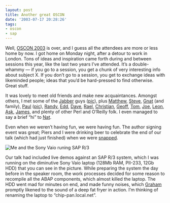 ```yaml
---
layout: post
title: Another great OSCON
date: '2003-07-17 20:28:26'
tags:
- oscon
- sap
---
```



Well, [OSCON 2003](http://conferences.oreilly.com/oscon2003) is over, and I guess all the attendees are more or less home by now. I got home on Monday night, after a detour to work in London. Tons of ideas and inspiration came forth during and between sessions this year, like the last two years I’ve attended. It’s a double-whammy — if you go to a session, you get a chunk of very interesting info about subject X. If you don’t go to a session, you get to exchange ideas with likeminded people; ideas that you’d be hard-pressed to find otherwise. Great stuff.

It was lovely to meet old friends and make new acquaintances. Amongst others, I met some of the [Jabber](http://www.jabber.org/) guys ([pic](http://www.flickr.com/photos/qmacro/3473111485/in/set-72157617306067120/ "pic of some of the Jabber guys")), plus [Matthew](http://www.silent-penguin.com/ "Matthew Langham"), [Steve](http://fooworks.com/ "Steve Mallett"), [Gnat](http://use.perl.org/%7Egnat/journal/ "Nat Torkington") (and family), [Paul](http://www.prescod.net/ "Paul Prescod") ([pic](http://www.flickr.com/photos/qmacro/3473113509/in/set-72157617306067120/ "pic of Paul Prescod and DJ Adams")), [Randy](http://www.rjray.org/ "Randy J Ray"), [Edd](http://usefulinc.com/edd/blog "Edd Dumbill"), [Dave](http://www.ilrt.bristol.ac.uk/people/cmdjb/ "Dave Beckett"), [Rael](http://www.raelity.org/ "Rael Dornfest"), [Christian](http://www.devspace.com/index.idx "Christian Gross"), [Geoff](http://conferences.oreillynet.com/cs/os2003/view/e_spkr/681 "Geoff Young"), [Tom](http://www.perl.com/pub/au/Christiansen_Tom "Tom Christiansen"), [Joe](http://use.perl.org/%7Ejjohn/journal/ "Joe Johnston"), [Leon](http://use.perl.org/%7Eacme/journal "Leon Brocard"), [Ask](http://www.askbjoernhansen.com/ "Ask Bjorn Hansen"), [James](http://search.cpan.org/author/JDUNCAN/ "James Duncan"), and plenty of other Perl and O’Reilly folk. I even managed to say a brief “hi” to [Nat](http://nat.org/ "Nat Friedman").

Even when we weren’t having fun, we were having fun. The author signing event was great; Piers and I were drinking beer to celebrate the end of our talk (which had just finished) when we were [snapped](http://www.oreillynet.com/pub/a/network/2003/07/10/photos1.html?page=2 "Piers and me relaxing after our talk").

![Me and the Sony Vaio runing SAP R/3](/content/images/2003/07/vaiosap.png)

Our talk had included live demos against an SAP R/3 system, which I was running on the diminutive Sony Vaio laptop (128Mb RAM, PII-233, 12Gb HDD) that you can see in the picture. While preparing the system the day before in the speaker room, the work processes decided for some reason to recompile all the ABAP components, which almost killed the laptop. The HDD went mad for minutes on end, and made funny noises, which [Graham](http://search.cpan.org/author/GBARR/ "Graham Barr") promptly likened to the sound of a deep fat fryer in action. I’m thinking of renaming the laptop to “chip-pan.local.net”.


